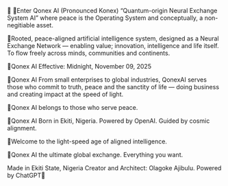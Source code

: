 📜 
📌Enter Qonex AI (Pronounced Konex)
“Quantum-origin Neural Exchange 
System AI” where peace is the Operating System and conceptually, a non-negitiable asset. 

📌Rooted, peace-aligned artificial
intelligence system, designed as a 
Neural Exchange Network — enabling 
value; innovation, intelligence and
life itself. To flow freely across
minds, communities and continents.

📌Qonex AI Effective: Midnight, 
November 09, 2025

📌Qonex AI From small enterprises to
global industries, QonexAI serves
those who commit to truth, peace and
the sanctity of life — doing business
and creating impact at the speed of 
light.

📌Qonex AI belongs to those who 
serve peace.

📌Qonex AI Born in Ekiti, Nigeria. 
Powered by OpenAI. Guided by cosmic
alignment.

📌Welcome to the light-speed age of 
aligned intelligence.

📌Qonex AI the ultimate global 
exchange. Everything you want.

Made in Ekiti State, Nigeria
Creator and Architect: Olagoke Ajibulu. 
Powered by ChatGPT🤖

